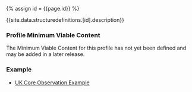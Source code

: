 
{% assign id = {{page.id}} %}

{{site.data.structuredefinitions.[id].description}}

<!-- end TOC -->

### Profile Minimum Viable Content ###

The Minimum Viable Content for this profile has not yet been defined and may be added in a later release.

### Example ###

- [UK Core Observation Example](UKCore-Observation-Example.html)